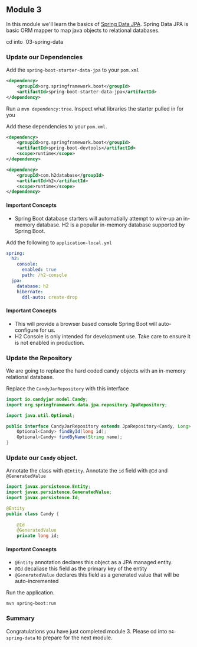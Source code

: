 ## Module 3

In this module we'll learn the basics of [Spring Data JPA](https://docs.spring.io/spring-boot/docs/2.0.2.RELEASE/reference/htmlsingle/#boot-features-jpa-and-spring-data).  Spring Data JPA is basic ORM mapper to map java objects to relational databases. 

cd into `03-spring-data


### Update our Dependencies

Add the `spring-boot-starter-data-jpa` to your `pom.xml`

```xml
<dependency>
	<groupId>org.springframework.boot</groupId>
	<artifactId>spring-boot-starter-data-jpa</artifactId>
</dependency>
```

Run a `mvn dependency:tree`. Inspect what libraries the starter pulled in for you

Add these dependencies to your `pom.xml`.   

```xml
<dependency>
	<groupId>org.springframework.boot</groupId>
	<artifactId>spring-boot-devtools</artifactId>
	<scope>runtime</scope>
</dependency>

<dependency>
	<groupId>com.h2database</groupId>
	<artifactId>h2</artifactId>
	<scope>runtime</scope>
</dependency>
```

#### Important Concepts

* Spring Boot database starters will automatially attempt to wire-up an in-memory database. H2 is a popular in-memory database supported by Spring Boot.

Add the following to `application-local.yml`

```yml
spring:
  h2:
    console:
      enabled: true
      path: /h2-console
  jpa:
    database: h2
    hibernate:
      ddl-auto: create-drop
```

#### Important Concepts
* This will provide a browser based console Spring Boot will auto-configure for us.
* H2 Console is only intended for development use. Take care to ensure it is not enabled in production.

### Update the Repository

We are going to replace the hard coded candy objects with an in-memory relational database. 

Replace the `CandyJarRepository` with this interface

```java
import io.candyjar.model.Candy;
import org.springframework.data.jpa.repository.JpaRepository;

import java.util.Optional;

public interface CandyJarRepository extends JpaRepository<Candy, Long> {
    Optional<Candy> findById(long id);
    Optional<Candy> findByName(String name);
}
```

### Update our `Candy` object. 

Annotate the class with `@Entity`.
Annotate the `id` field with `@Id` and `@GeneratedValue`

```java
import javax.persistence.Entity;
import javax.persistence.GeneratedValue;
import javax.persistence.Id;

@Entity
public class Candy {
	
	@Id
	@GeneratedValue
	private long id;
```

#### Important Concepts

* `@Entity` annotation declares this object as a JPA managed entity.
* `@Id` decaliase this field as the primary key of the entity
* `@GeneratedValue` declares this field as a generated value that will be auto-incremented

Run the application. 

`mvn spring-boot:run`

### Summary

Congratulations you have just completed module 3. 
Please cd into `04-spring-data` to prepare for the next module. 
